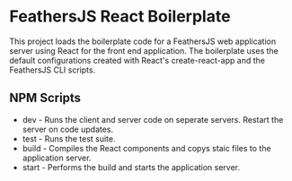 # FeathersJS React Boilerplate

This project loads the boilerplate code for a FeathersJS web application server using React
for the front end application. The boilerplate uses the default configurations created with
React's create-react-app and the FeathersJS CLI scripts.

## NPM Scripts

- dev - Runs the client and server code on seperate servers. Restart the server on code updates.
- test - Runs the test suite.
- build - Compiles the React components and copys staic files to the application server.
- start - Performs the build and starts the application server.
